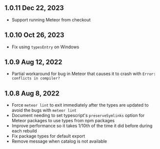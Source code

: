 ## 1.0.11 Dec 22, 2023

- Support running Meteor from checkout

## 1.0.10 Oct 26, 2023

- Fix using `typesEntry` on Windows

## 1.0.9 Aug 12, 2022

- Partial workaround for bug in Meteor that causes it to crash with `Error: conflicts in compiler?` 

## 1.0.8 Aug 8, 2022

- Force `meteor lint` to exit immediately after the types are updated to avoid the bugs with `meteor lint`
- Document needing to set typescript's `preserveSymlinks` option for Meteor packages to use types from npm packages
- Improve performance so it takes 1/10th of the time it did before during each rebuild
- Fix package types for default export
- Remove message when catalog is not available
